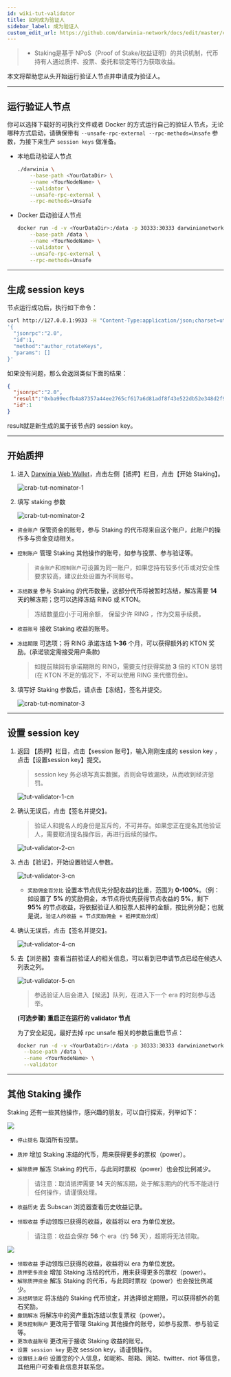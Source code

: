 ```yaml
---
id: wiki-tut-validator
title: 如何成为验证人
sidebar_label: 成为验证人
custom_edit_url: https://github.com/darwinia-network/docs/edit/master/content/zh-CN/crab-tut-validator.md
---
```

> - Staking是基于 NPoS（Proof of Stake/权益证明）的共识机制，代币持有人通过质押、投票、委托和锁定等行为获取收益。

本文将帮助您从头开始运行验证人节点并申请成为验证人。

<hr />

## 运行验证人节点

你可以选择下载好的可执行文件或者 Docker 的方式运行自己的验证人节点，无论哪种方式启动，请确保带有 `--unsafe-rpc-external --rpc-methods=Unsafe`
参数，为接下来生产 `session keys` 做准备。

- 本地启动验证人节点
  
  ```sh
  ./darwinia \
      --base-path <YourDataDir> \
      --name <YourNodeName> \
      --validator \
      --unsafe-rpc-external \
      --rpc-methods=Unsafe
	```

- Docker 启动验证人节点
  
  ```bash
  docker run -d -v <YourDataDir>:/data -p 30333:30333 darwinianetwork/darwinia:v0.7.0 \
	  --base-path /data \
  	  --name <YourNodeName> \
      --validator \
  	  --unsafe-rpc-external \
  	  --rpc-methods=Unsafe
	```

<hr />

## 生成 session keys

节点运行成功后，执行如下命令：

```sh
curl http://127.0.0.1:9933 -H "Content-Type:application/json;charset=utf-8" -d \
'{
  "jsonrpc":"2.0",
  "id":1,
  "method":"author_rotateKeys",
  "params": []
}'
```

如果没有问题，那么会返回类似下面的结果：

```json
{
  "jsonrpc":"2.0",
  "result":"0xba99ecfb4a87357a44ee2765cf617a6d81adf8f43e522db52e348d2f9d45ccde12d53d562e14bb18522fbc3032b786f44b2b92240f4756386d4baec68bbfb882bbabcce1440c84d7f5b67c8ecb956345100d5dbd07adfeba3d9482f95d9dec6c68d085323e61590f850c38244dd2c2bc4055548d9edfd0471f47da7667c17fe8",
  "id":1
}
```

result就是新生成的属于该节点的 session key。

<hr />

## 开始质押

1. 进入 [Darwinia Web Wallet](https://apps.darwinia.network)，点击左侧【抵押】栏目，点击【开始 Staking】。
   
   ![crab-tut-nominator-1](assets/crab-tut-nominator-1.png)


2. 填写 staking 参数
   
   ![crab-tut-nominator-2](assets/crab-tut-nominator-2.png)
   
  - `资金账户` 保管资金的账号，参与 Staking 的代币将来自这个账户，此账户的操作多与资金变动相关。
  - `控制账户` 管理 Staking 其他操作的账号，如参与投票、参与验证等。
  
     > `资金账户`和`控制账户`可设置为同一账户，如果您持有较多代币或对安全性要求较高，建议此处设置为不同账号。  
  
  - `冻结数量` 参与 Staking 的代币数量，这部分代币将被暂时冻结，解冻需要 **14** 天的解冻期；您可以选择冻结 RING 或 KTON。
     
	 > 冻结数量应小于可用余额， 保留少许 RING ，作为交易手续费。
  
  - `收益账号` 接收 Staking 收益的账号。
  - `冻结期限` 可选项；将 RING 承诺冻结 **1-36** 个月，可以获得额外的 KTON 奖励。(承诺锁定需接受用户条款)
  
     > 如提前赎回有承诺期限的 RING，需要支付获得奖励 **3** 倍的 KTON 惩罚 (在 KTON 不足的情况下，不可以使用 RING 来代缴罚金)。

3. 填写好 Staking 参数后，请点击【冻结】，签名并提交。
   
   ![crab-tut-nominator-3](assets/crab-tut-nominator-3.png)


<hr />

## 设置 session key

1. 返回 【质押】栏目，点击【session 账号】，输入刚刚生成的 session key ，点击【设置session key】提交。
  
   > session key 务必填写真实数据，否则会导致漏块，从而收到经济惩罚。
   
   ![tut-validator-1-cn](assets/tut-validator-1-cn.png)

2. 确认无误后，点击【签名并提交】。
   
   > 验证人和提名人的身份是互斥的，不可并存。如果您正在提名其他验证人，需要取消提名操作后，再进行后续的操作。
   
   ![tut-validator-2-cn](assets/tut-validator-2-cn.png)


3. 点击【验证】，开始设置验证人参数。
   
   ![tut-validator-3-cn](assets/tut-validator-3-cn.png)
   
   - `奖励佣金百分比` 设置本节点优先分配收益的比重，范围为 **0-100%**。（例：如设置了 **5%** 的奖励佣金，本节点将优先获得节点收益的 **5%**，剩下 **95%** 的节点收益，将依据验证人和投票人抵押的金额，按比例分配；也就是说，`验证人的收益 = 节点奖励佣金 + 抵押奖励分成`）


4. 确认无误后，点击【签名并提交】。
   
   ![tut-validator-4-cn](assets/tut-validator-4-cn.png)

5. 去【浏览器】查看当前验证人的相关信息，可以看到已申请节点已经在候选人列表之列。
   
   ![tut-validator-5-cn](assets/tut-validator-5-cn.png)
   
     > 参选验证人后会进入【候选】队列，在进入下一个 era 的时刻参与选举。
   
   **(可选步骤) 重启正在运行的 validator 节点**
   
   为了安全起见，最好去掉 rpc unsafe 相关的参数后重启节点：
   
   ```bash
   docker run -d -v <YourDataDir>:/data -p 30333:30333 darwinianetwork/darwinia:v0.7.0 \
     --base-path /data \
     --name <YourNodeName> \
   	 --validator
   ```

<hr />

## 其他 Staking 操作

Staking 还有一些其他操作，感兴趣的朋友，可以自行探索，列举如下：

![](assets/wiki-tut-validator-6-cn.png)

- `停止提名` 取消所有投票。
- `质押`  增加 Staking 冻结的代币，用来获得更多的票权（power）。
- `解除质押` 解冻 Staking 的代币，与此同时票权（power）也会按比例减少。

  > 请注意：取消抵押需要 **14** 天的解冻期，处于解冻期内的代币不能进行任何操作，请谨慎处理。

- `收益历史` 去 Subscan 浏览器查看历史收益记录。
- `领取收益` 手动领取已获得的收益，收益将以 era 为单位发放。

  > 请注意：收益会保存 **56** 个 era（约 **56** 天），超期将无法领取。
  
![](assets/wiki-tut-validator-7-cn.png)

- `领取收益` 手动领取已获得的收益，收益将以 era 为单位发放。
- `质押更多资金` 增加 Staking 冻结的代币，用来获得更多的票权（power）。
- `解除质押资金` 解冻 Staking 的代币，与此同时票权（power）也会按比例减少。
- `冻结转锁定` 将冻结的 Staking 代币锁定，并选择锁定期限，可以获得额外的氪石奖励。
- `撤销解冻` 将解冻中的资产重新冻结以恢复票权（power）。
- `更改控制账户` 更改用于管理 Staking 其他操作的账号，如参与投票、参与验证等。
- `更改收益账号` 更改用于接收 Staking 收益的账号。
- `设置 session key` 更改 session key，请谨慎操作。
- `设置链上身份` 设置您的个人信息，如昵称、邮箱、网站、twitter、riot 等信息，其他用户可查看此信息并联系您。
